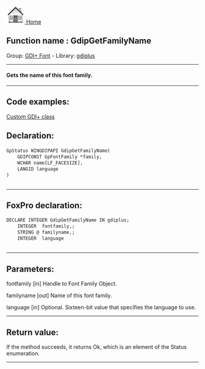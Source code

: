 [<img src="../../images/home.png"> Home ](https://github.com/VFPX/Win32API)  

## Function name : GdipGetFamilyName
Group: [GDI+ Font](../../functions_group.md#GDIplus_Font)  -  Library: [gdiplus](../../../libraries.md#gdiplus)  
***  


#### Gets the name of this font family.
***  


## Code examples:
[Custom GDI+ class](../../samples/sample_450.md)  

## Declaration:
```foxpro  
GpStatus WINGDIPAPI GdipGetFamilyName(
	GDIPCONST GpFontFamily *family,
	WCHAR name[LF_FACESIZE],
	LANGID language
)
  
```  
***  


## FoxPro declaration:
```foxpro  
DECLARE INTEGER GdipGetFamilyName IN gdiplus;
	INTEGER  fontfamily,;
	STRING @ familyname,;
	INTEGER  language
  
```  
***  


## Parameters:
fontfamily
[in] Handle to Font Family Object.

familyname
[out] Name of this font family. 

language
[in] Optional. Sixteen-bit value that specifies the language to use.   
***  


## Return value:
If the method succeeds, it returns Ok, which is an element of the Status enumeration.  
***  

